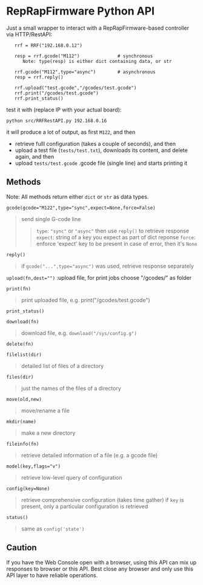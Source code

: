 # RepRapFirmware Python API 
Just a small wrapper to interact with a RepRapFirmware-based controller via HTTP/RestAPI:
```
   rrf = RRF("192.168.0.12")

   resp = rrf.gcode("M112")              # synchronous
      Note: type(resp) is either dict containing data, or str 

   rrf.gcode("M112",type="async")        # asynchronous
   resp = rrf.reply()

   rrf.upload("test.gcode","/gcodes/test.gcode")
   rrf.print("/gcodes/test.gcode")
   rrf.print_status()
```

test it with (replace IP with your actual board):
```
python src/RRFRestAPI.py 192.168.0.16
```
it will produce a lot of output, as first `M122`, and then 
- retrieve fulll configuration (takes a couple of seconds), and then
- upload a test file (`tests/test.txt`), downloads its content, and delete again, and then
- upload `tests/test.gcode` .gcode file (single line) and starts printing it

## Methods

Note: All methods return either `dict` or `str` as data types.

`gcode(gcode="M122",type="sync",expect=None,force=False)`
> send single G-code line
>> `type`: `"sync"` or `"async"` then use `reply()` to retrieve response
>> `expect`: string of a key you expect as part of dict reponse
>> `force`: enforce 'expect' key to be present in case of error, then it's `None`

`reply()`
> if `gcode("...",type="async")` was used, retrieve response separately

`upload(fn,dest="")`
:upload file, for print jobs choose "/gcodes/" as folder

`print(fn)`
> print uploaded file, e.g. print("/gcodes/test.gcode")

`print_status()`

`download(fn)`
> download file, e.g. `download("/sys/config.g")`

`delete(fn)`

`filelist(dir)`
> detailed list of files of a directory

`files(dir)`
> just the names of the files of a directory

`move(old,new)`
> move/rename a file

`mkdir(name)`
> make a new directory

`fileinfo(fn)`
> retrieve detailed information of a file (e.g. a gcode file)

`model(key,flags="v")`
> retrieve low-level query of configuration

`config(key=None)`
> retrieve comprehensive configuration (takes time gather)
> if `key` is present, only a particular configuration is retrieved

`status()`
> same as `config('state')`

## Caution
If you have the Web Console open with a browser, using this API can mix up responses to browser or this API.
Best close any browser and only use this API layer to have reliable operations.


